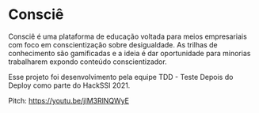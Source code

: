 # Consciê

Consciê é uma plataforma de educação voltada para meios empresariais com foco em conscientização sobre desigualdade. As trilhas de conhecimento são gamificadas e a ideia é dar oportunidade para minorias trabalharem expondo conteúdo conscientizador.

Esse projeto foi desenvolvimento pela equipe TDD - Teste Depois do Deploy como parte do HackSSI 2021.

Pitch: https://youtu.be/jIM3RlNQWyE
